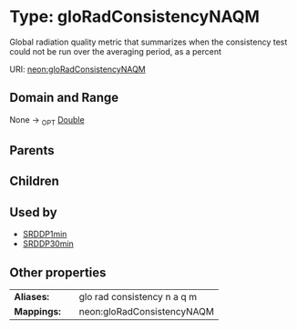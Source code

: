 
# Type: gloRadConsistencyNAQM


Global radiation quality metric that summarizes when the consistency test could not be run over the averaging period, as a percent

URI: [neon:gloRadConsistencyNAQM](https://data.neonscience.org/gloRadConsistencyNAQM)


## Domain and Range

None ->  <sub>OPT</sub> [Double](types/Double.md)

## Parents


## Children


## Used by

 * [SRDDP1min](SRDDP1min.md)
 * [SRDDP30min](SRDDP30min.md)

## Other properties

|  |  |  |
| --- | --- | --- |
| **Aliases:** | | glo rad consistency n a q m |
| **Mappings:** | | neon:gloRadConsistencyNAQM |

